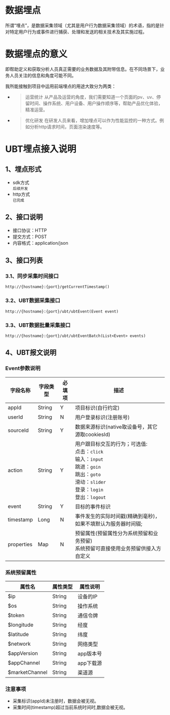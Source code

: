 # 数据埋点
所谓“埋点”，是数据采集领域（尤其是用户行为数据采集领域）的术语，指的是针对特定用户行为或事件进行捕获、处理和发送的相关技术及其实施过程。

# 数据埋点的意义
即帮助定义和获取分析人员真正需要的业务数据及其附带信息。在不同场景下，业务人员关注的信息和角度可能不同。

我所能接触到项目中运用前端埋点的用途大致分为两类：
+ >运营统计
从产品及运营的角度，我们需要知道一个页面的pv、uv、停留时间、操作系统、用户设备、用户操作顺序等，帮助产品优化体验，精准运营。
+ >优化研发
在研发人员来看，增加埋点可以作为性能监控的一种方式。例如分析http请求时间，页面渲染速度等。

# UBT埋点接入说明
## 1、埋点形式
+ sdk方式  
```后续开发```
+ http方式  
```已完成```

## 2、接口说明
+ 接口协议：HTTP  
+ 提交方式：POST  
+ 内容格式：application/json  

## 3、接口列表
### 3.1、同步采集时间接口
```http://{hostname}:{port}/getCurrentTimestamp()```

### 3.2、UBT数据采集接口
```http://{hostname}:{port}/ubt/ubtEvent(Event event)```

### 3.3、UBT数据批量采集接口
```http://{hostname}:{port}/ubt/ubtEventBatch(List<Event> events)```

## 4、UBT报文说明
### Event参数说明
字段名称                 | 字段类型     | 必填项 |  描述  
-|-|-|-
appId      | String |  Y  | 项目标识(自行约定) |
userId     | String |  N  | 用户登录标识(注册账号) |
sourceId   | String |  Y  | 数据来源标识(native取设备号，其它源取cookiesId)        |
action     | String |  Y  | 用户跟目标交互的行为；可选值:<br>点击：`click`<br>输入：`input`<br>跳进：`goin`<br>跳出：`goto`<br>滑动：`slider`<br> 登录：`login`<br>  登出：`logout`<br>   |
event      | String |  Y  | 目标的事件标识                |
timestamp  | Long   |  N  | 事件发生的实际时间戳(精确到毫秒)，如果不填默认为服务器时间辍;    |
properties | Map    |  N  | 预留属性(预留属性分为系统预留和业务预留)<br>系统预留可直接使用业务预留供接入方自定义        |

### 系统预留属性
|属性名                             |属性类型                     |属性说明|
|--|--|--|
| $ip          | String      |设备的IP|
| $os          | String      |操作系统|
| $token       | String      |通信令牌|
| $longitude   | String      |经度|
| $latitude    | String      |纬度|
| $network     | String      |网络类型|
| $appVersion   | String     |app版本号|
| $appChannel  | String      |app下载源|
| $marketChannel| String     |渠道源|

### 注意事项
+ 采集标识(appId)未注册时，数据会被无视。
+ 采集时间(timestamp)超过当前系统时间时,数据会被无视。


